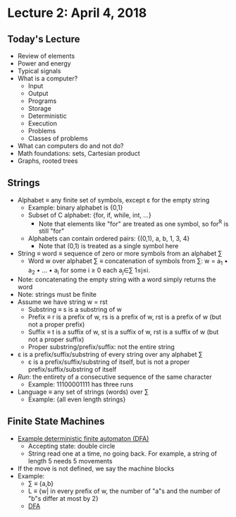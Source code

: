 # Lecture 2: April 4, 2018
## Today's Lecture
* Review of elements
* Power and energy
* Typical signals
* What is a computer?
  * Input
  * Output
  * Programs
  * Storage
  * Deterministic
  * Execution
  * Problems
  * Classes of problems
* What can computers do and not do?
* Math foundations: sets, Cartesian product
* Graphs, rooted trees
## Strings
* Alphabet ≡ any finite set of symbols, except ε for the empty string
  * Example: binary alphabet is {0,1}
  * Subset of C alphabet: {for, if, while, int, ...}
    * Note that elements like "for" are treated as one symbol, so for<sup>R</sup> is still "for"
  * Alphabets can contain ordered pairs: {(0,1), a, b, 1, 3, 4}
    * Note that (0,1) is treated as a single symbol here
* String ≡ word ≡ sequence of zero or more symbols from an alphabet ∑
  * Word w over alphabet ∑ ≡ concatenation of symbols from ∑: w = a<sub>1</sub> • a<sub>2</sub> • ... • a<sub>i</sub> for some i ≥ 0 each a<sub>j</sub>∈∑ 1≤j≤i.
* Note: concatenating the empty string with a word simply returns the word
* Note: strings must be finite
* Assume we have string w = rst
  * Substring ≡ s is a substring of w
  * Prefix ≡ r is a prefix of w, rs is a prefix of w, rst is a prefix of w (but not a proper prefix)
  * Suffix ≡ t is a suffix of w, st is a suffix of w, rst is a suffix of w (but not a proper suffix)
  * Proper substring/prefix/suffix: not the entire string
* ε is a prefix/suffix/substring of every string over any alphabet ∑
  * ε is a prefix/suffix/substring of itself, but is not a proper prefix/suffix/substring of itself
* *Run*: the entirety of a consecutive sequence of the same character
  * Example: 11100001111 has three runs
* Language ≡ any set of strings (words) over ∑
  * Example: {all even length strings}
## Finite State Machines
* [Example deterministic finite automaton (DFA)](images/april4-1.PNG)
  * Accepting state: double circle
  * String read one at a time, no going back. For example, a string of length 5 needs 5 movements
* If the move is not defined, we say the machine blocks
* Example: 
  * ∑ ≡ {a,b}
  * L ≡ {w| in every prefix of w, the number of "a"s and the number of "b"s differ at most by 2}
  * [DFA](images/april4-2.PNG)
